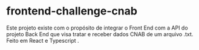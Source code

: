# frontend-challenge-cnab
Este projeto existe com o propósito de integrar o Front End com a API do projeto Back End que visa tratar e receber dados CNAB de um arquivo .txt. Feito em React e Typescript .

